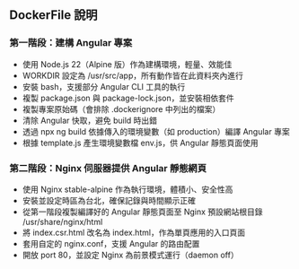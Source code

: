 ## DockerFile 說明

### **第一階段：建構 Angular 專案**

- 使用 Node.js 22（Alpine 版）作為建構環境，輕量、效能佳
- WORKDIR 設定為 /usr/src/app，所有動作皆在此資料夾內進行
- 安裝 bash，支援部分 Angular CLI 工具的執行
- 複製 package.json 與 package-lock.json，並安裝相依套件
- 複製專案原始碼（會排除 .dockerignore 中列出的檔案）
- 清除 Angular 快取，避免 build 時出錯
- 透過 npx ng build 依據傳入的環境變數（如 production）編譯 Angular 專案
- 根據 template.js 產生環境變數檔 env.js，供 Angular 靜態頁面使用

### **第二階段：Nginx 伺服器提供 Angular 靜態網頁**

- 使用 Nginx stable-alpine 作為執行環境，體積小、安全性高
- 安裝並設定時區為台北，確保記錄與時間顯示正確
- 從第一階段複製編譯好的 Angular 靜態頁面至 Nginx 預設網站根目錄 /usr/share/nginx/html
- 將 index.csr.html 改名為 index.html，作為單頁應用的入口頁面
- 套用自定的 nginx.conf，支援 Angular 的路由配置
- 開放 port 80，並設定 Nginx 為前景模式運行（daemon off）

